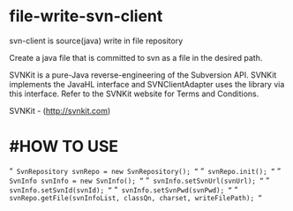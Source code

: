 # file-write-svn-client
svn-client is source(java) write in file repository

Create a java file that is committed to svn as a file in the desired path.

SVNKit is a pure-Java reverse-engineering of the Subversion API. SVNKit implements the JavaHL interface and SVNClientAdapter uses the library via this interface. Refer to the SVNKit website for Terms and Conditions.

SVNKit - (http://svnkit.com)


#HOW TO USE
==========
“`
SvnRepository svnRepo = new SvnRepository();
“`
“`
svnRepo.init();
“`
“`
SvnInfo svnInfo = new SvnInfo();
“`
“`
svnInfo.setSvnUrl(svnUrl);
“`
“`
svnInfo.setSvnId(svnId);
“`
“`
svnInfo.setSvnPwd(svnPwd);
“`
“`
svnRepo.getFile(svnInfoList, classQn, charset, writeFilePath);
“`
